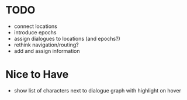 # TODO
- connect locations
- introduce epochs
- assign dialogues to locations (and epochs?)
- rethink navigation/routing?
- add and assign information

# Nice to Have
- show list of characters next to dialogue graph with highlight on hover
